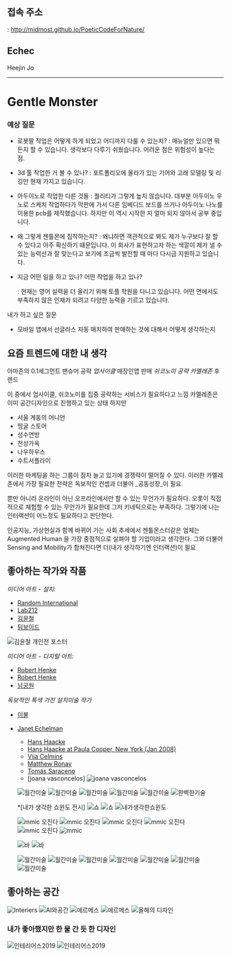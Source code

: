 ## 접속 주소
 : <http://midmost.github.io/PoeticCodeForNature/>

## Echec
Heejin Jo

---------

# Gentle Monster

### 예상 질문

- 로봇팔 작업은 어떻게 하게 되었고 어디까지 다룰 수 있는지?
  : 매뉴얼만 있으면 뭐든지 할 수 있습니다. 생각보다 다루기 쉬웠습니다. 어려운 점은 위험성이 높다는 점.

- 3d 툴 작업한 거 볼 수 있나?
  : 포트폴리오에 올라가 있는 기어와 고래 모델링 및 리깅만 현재 가지고 있습니다.

- 아두이노로 작업한 다른 것들
  : 퀄리티가 그렇게 높지 않습니다. 대부분 아두이노 우노로 스케치 작업하다가 막판에 가서 다른 임베디드 보드를
     쓰거나 아두이노 나노를 이용한 pcb를 제작했습니다. 하지만 이 역시 시작한 지 얼마 되지 않아서 공부
     중입니다.

- 왜 그렇게 젠틀몬에 집착하는지?
  : 왜냐하면 객관적으로 봐도 제가 누구보다 잘 할 수 있다고 아주 확신하기 떄문입니다.
    이 회사가 표현하고자 하는 색깔이 제가 낼 수 있는 능력선과 잘 맞는다고 보기에
    조금씩 발전할 때 마다 다시금 지원하고 있습니다.

- 지금 어떤 일을 하고 있나? 어떤 작업을 하고 있나?

   : 현재는 영어 실력을 더 올리기 위해 토플 학원을 다니고 있습니다.
     어떤 면에서도 부족하지 않은 인재가 되려고 다양한 능력을 기르고 있습니다.

내가 하고 싶은 질문

- 모바일 앱에서 선글라스 자동 매치하여 판매하는 것에 대해서 어떻게 생각하는지


## 요즘 트렌드에 대한 내 생각
 아마존의 0.1세그먼트
 팬슈머 공략
 _업사이클_
 매장인앱 판매
 _쉬코노미 공략_
 _카멜레존_
 후렌드

이 중에서 업사이클, 쉬코노미를 집중 공략하는 서비스가 필요하다고 느낌
카멜레존은 이미 공간디자인으로 진행하고 있는 상태 하지만
* 서울 계동의 어니언
* 띵굴 스토어
* 성수연방
* 천상가옥
* 나우하우스
* 수트서플라이

이러한 마케팅을 하는 그룹이 점차 늘고 있기에 경쟁력이 떨어질 수 있다.
이러한 카멜레존에서 가장 필요한 전략은 독보적인 컨셉과 더불어 _공동성장_이 필요.

뿐만 아니라 온라인이 아닌 오프라인에서만 할 수 있는 무언가가 필요하다. 오롯이 직접적으로 체험할 수 있는
무언가가 필요한데 그저 키네틱으로는 부족하다.
그렇기에 나는 인터랙션이 어느정도 필요하다고 판단한다.

인공지능, 가상현실과 함께 바뀌어 가는 사회 추세에서 젠틀몬스터같은 업체는
Augmented Human 을 가장 중점적으로 살펴야 할 기업이라고 생각한다. 그와 더불어
Sensing and Mobility가 합쳐진다면 더(내가 생각하기엔 인터랙션)이 필요

## 좋아하는 작가와 작품
 _미디어 아트 - 설치:_
* [Random International](https://vimeo.com/376351028)
* [Lab212](https://lab212.org/oeuvres/2:art/17/Portee)
* [김윤철](https://youtu.be/geypSqyGZ0Y)
* [팀보이드]()  

![김윤철 개인전 포스터](/kim.jpg)


 _미디어 아트 - 디지털 아트:_
 * [Robert Henke](https://youtu.be/zMHb5ft_P6Q)
 * [Robert Henke](https://youtu.be/WrVsj3xN3E4)  
 * [남궁원](https://youtu.be/JvH0ukNCYeo)

 _독보적인 특색 가진 설치미술 작가_
 * [이불](https://youtu.be/WhyeyI3fKY8)
 * [Janet Echelman](https://youtu.be/l3rIW9nJw3Y)
    * [Hans Haacke](https://youtu.be/tOmesd5aHIk)
    * [Hans Haacke at Paula Cooper, New York (Jan 2008)](https://youtu.be/ffpvKOm2WIE)
    * [Vija Celmins](https://www.sfmoma.org/watch/vija-celmins-saying-the-unsayable/)
    * [Matthew Ronay](https://youtu.be/CXapwtxencw)
    * [Tomás Saraceno](https://youtu.be/05rgQUFPTjc)
    * [joana vasconcelos]
    ![joana vasconcelos](/pinkHeli.jpg)



     ![월간미술](/20200629_120329.jpg)
     ![월간미술](/20200629_120336.jpg)
     ![월간미술](/20200629_120837.jpg)
     ![월간미술](/20200629_120904.jpg)
     ![월간미술](/20200629_121046.jpg)
     ![완벽한기술](/20200629_132505.jpg)


     *[내가 생각한 쇼윈도 전시]
     ![쇼](쇼.png)
     ![쇼](쇼2.png)
     ![내가생각한쇼윈도](/20200629_133501.jpg)

     ![mmic 오진다](/20200629_133543.jpg)
     ![mmic 오진다](/20200629_133720.jpg)
     ![mmic 오진다](/20200629_133739.jpg)
     ![mmic 오진다](/20200629_133810.jpg)
     ![mmic 오진다](/20200629_133950.jpg)
     ![mmic](/20200629_133617812.jpg)



     ![바](/20200629_134025.jpg)
     ![바](/20200629_134032.jpg)  


     ![월간미술](/20200629_120904.jpg)
     ![월간미술](/20200629_121046.jpg)
     ![월간미술](/20200629_120329.jpg)
     ![월간미술](/20200629_120336.jpg)
     ![월간미술](/20200629_120837.jpg)
     ![월간미술](/20200629_120904.jpg)
     ![월간미술](/20200629_121046.jpg)

## 좋아하는 공간

![Interiers](/20200629_132315458.jpg)
![AI와공간](/20200629_132436255.jpg)
![에르메스](/20200629_133347.jpg)
![에르메스](/20200629_133351.jpg)
![올해의 디자인](/20200629_133351.jpg)

### 내가 좋아했지만 한 물 간 듯 한 디자인

![인테리어스2019](20200629_135230310.jpg)
![인테리어스2019](20200629_135241693.jpg)
